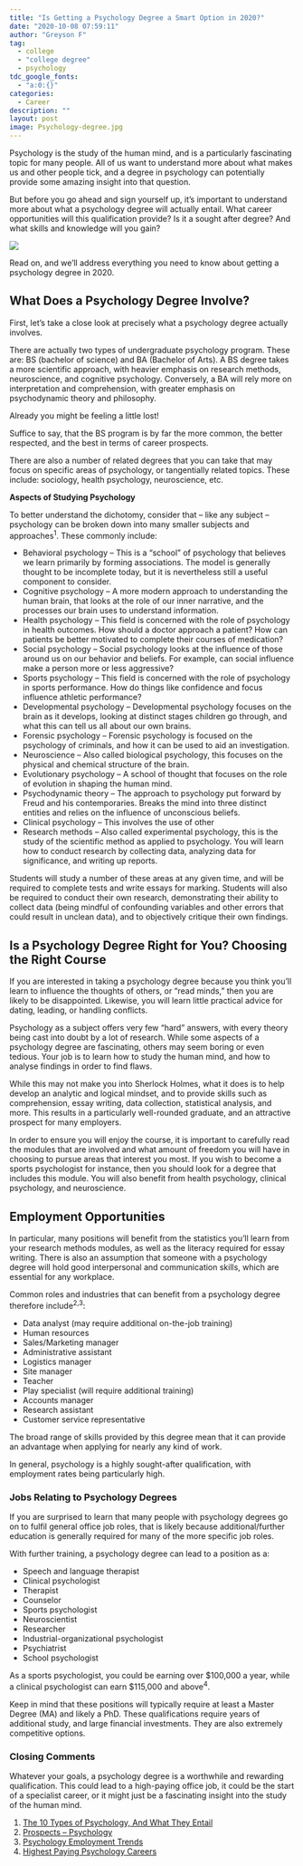 ```yaml
---
title: "Is Getting a Psychology Degree a Smart Option in 2020?"
date: "2020-10-08 07:59:11"
author: "Greyson F"
tag:
  - college
  - "college degree"
  - psychology
tdc_google_fonts:
  - "a:0:{}"
categories:
  - Career
description: ""
layout: post
image: Psychology-degree.jpg
---
```


Psychology is the study of the human mind, and is a particularly fascinating topic for many people. All of us want to understand more about what makes us and other people tick, and a degree in psychology can potentially provide some amazing insight into that question.

But before you go ahead and sign yourself up, it’s important to understand more about what a psychology degree will actually entail. What career opportunities will this qualification provide? Is it a sought after degree? And what skills and knowledge will you gain?

![](../uploads/2020/05/Psychology-degree.jpg)

Read on, and we’ll address everything you need to know about getting a psychology degree in 2020.

## What Does a Psychology Degree Involve?

First, let’s take a close look at precisely what a psychology degree actually involves.

There are actually two types of undergraduate psychology program. These are: BS (bachelor of science) and BA (Bachelor of Arts). A BS degree takes a more scientific approach, with heavier emphasis on research methods, neuroscience, and cognitive psychology. Conversely, a BA will rely more on interpretation and comprehension, with greater emphasis on psychodynamic theory and philosophy.

Already you might be feeling a little lost!

Suffice to say, that the BS program is by far the more common, the better respected, and the best in terms of career prospects.

There are also a number of related degrees that you can take that may focus on specific areas of psychology, or tangentially related topics. These include: sociology, health psychology, neuroscience, etc.

**Aspects of Studying Psychology**

To better understand the dichotomy, consider that – like any subject – psychology can be broken down into many smaller subjects and approaches<sup>1</sup>. These commonly include:

- Behavioral psychology – This is a “school” of psychology that believes we learn primarily by forming associations. The model is generally thought to be incomplete today, but it is nevertheless still a useful component to consider.
- Cognitive psychology – A more modern approach to understanding the human brain, that looks at the role of our inner narrative, and the processes our brain uses to understand information.
- Health psychology – This field is concerned with the role of psychology in health outcomes. How should a doctor approach a patient? How can patients be better motivated to complete their courses of medication?
- Social psychology – Social psychology looks at the influence of those around us on our behavior and beliefs. For example, can social influence make a person more or less aggressive?
- Sports psychology – This field is concerned with the role of psychology in sports performance. How do things like confidence and focus influence athletic performance?
- Developmental psychology – Developmental psychology focuses on the brain as it develops, looking at distinct stages children go through, and what this can tell us all about our own brains.
- Forensic psychology – Forensic psychology is focused on the psychology of criminals, and how it can be used to aid an investigation.
- Neuroscience – Also called biological psychology, this focuses on the physical and chemical structure of the brain.
- Evolutionary psychology – A school of thought that focuses on the role of evolution in shaping the human mind.
- Psychodynamic theory – The approach to psychology put forward by Freud and his contemporaries. Breaks the mind into three distinct entities and relies on the influence of unconscious beliefs.
- Clinical psychology – This involves the use of other
- Research methods – Also called experimental psychology, this is the study of the scientific method as applied to psychology. You will learn how to conduct research by collecting data, analyzing data for significance, and writing up reports.

Students will study a number of these areas at any given time, and will be required to complete tests and write essays for marking. Students will also be required to conduct their own research, demonstrating their ability to collect data (being mindful of confounding variables and other errors that could result in unclean data), and to objectively critique their own findings.

## Is a Psychology Degree Right for You? Choosing the Right Course

If you are interested in taking a psychology degree because you think you’ll learn to influence the thoughts of others, or “read minds,” then you are likely to be disappointed. Likewise, you will learn little practical advice for dating, leading, or handling conflicts.

Psychology as a subject offers very few “hard” answers, with every theory being cast into doubt by a lot of research. While some aspects of a psychology degree are fascinating, others may seem boring or even tedious. Your job is to learn how to study the human mind, and how to analyse findings in order to find flaws.

While this may not make you into Sherlock Holmes, what it does is to help develop an analytic and logical mindset, and to provide skills such as comprehension, essay writing, data collection, statistical analysis, and more. This results in a particularly well-rounded graduate, and an attractive prospect for many employers.

In order to ensure you will enjoy the course, it is important to carefully read the modules that are involved and what amount of freedom you will have in choosing to pursue areas that interest you most. If you wish to become a sports psychologist for instance, then you should look for a degree that includes this module. You will also benefit from health psychology, clinical psychology, and neuroscience.

## Employment Opportunities

In particular, many positions will benefit from the statistics you’ll learn from your research methods modules, as well as the literacy required for essay writing. There is also an assumption that someone with a psychology degree will hold good interpersonal and communication skills, which are essential for any workplace.

Common roles and industries that can benefit from a psychology degree therefore include<sup>2,3</sup>:

- Data analyst (may require additional on-the-job training)
- Human resources
- Sales/Marketing manager
- Administrative assistant
- Logistics manager
- Site manager
- Teacher
- Play specialist (will require additional training)
- Accounts manager
- Research assistant
- Customer service representative

The broad range of skills provided by this degree mean that it can provide an advantage when applying for nearly any kind of work.

In general, psychology is a highly sought-after qualification, with employment rates being particularly high.

### Jobs Relating to Psychology Degrees

If you are surprised to learn that many people with psychology degrees go on to fulfil general office job roles, that is likely because additional/further education is generally required for many of the more specific job roles.

With further training, a psychology degree can lead to a position as a:

- Speech and language therapist
- Clinical psychologist
- Therapist
- Counselor
- Sports psychologist
- Neuroscientist
- Researcher
- Industrial-organizational psychologist
- Psychiatrist
- School psychologist

As a sports psychologist, you could be earning over $100,000 a year, while a clinical psychologist can earn $115,000 and above<sup>4</sup>.

Keep in mind that these positions will typically require at least a Master Degree (MA) and likely a PhD. These qualifications require years of additional study, and large financial investments. They are also extremely competitive options.

### Closing Comments

Whatever your goals, a psychology degree is a worthwhile and rewarding qualification. This could lead to a high-paying office job, it could be the start of a specialist career, or it might just be a fascinating insight into the study of the human mind.

1. [The 10 Types of Psychology, And What They Entail](https://www.sacap.edu.za/blog/psychology/types-of-psychology/)
2. [Prospects – Psychology](https://www.prospects.ac.uk/careers-advice/what-can-i-do-with-my-degree/psychology)
3. [Psychology Employment Trends](https://www.verywellmind.com/psychology-employment-trends-2794951)
4. [Highest Paying Psychology Careers](https://www.careerprofiles.info/highest-paying-psychology-careers.html)

